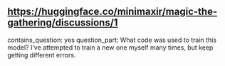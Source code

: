 ## https://huggingface.co/minimaxir/magic-the-gathering/discussions/1

contains_question: yes
question_part: What code was used to train this model? I've attempted to train a new one myself many times, but keep getting different errors.